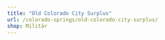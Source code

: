 ```yaml
---
title: "Old Colorado City Surplus"
url: /colorado-springs/old-colorado-city-surplus/
shop: Militär
---
```

